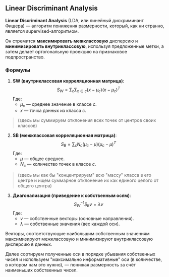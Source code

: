 ## Linear Discriminant Analysis

**Linear Discriminant Analysis** (LDA, или линейный дискриминант Фишера) — алгоритм понижения размерности, который, как ни странно, является supervised-алгоритмом. 

Он стремится **максимиpовать межклассовую** дисперсию и **минимизировать внутриклассовую**, используя предложенные метки, а затем делает ортогональную проекцию на признаковое подпространство.

### **Формулы**
1. **SW (внутриклассовая корреляционная матрица)**:
   $$S_W = \sum_{c} \sum_{x \in c} (x - \mu_c)(x - \mu_c)^T$$
   Где:
   - $\mu_c$ — среднее значение в классе $c$.
   - $x$ — точка данных из класса $c$.

> (здесь мы суммируем отклонения всех точек от центров своих классов)

2. **SB (межклассовая корреляционная матрица)**:
   $$S_B = \sum_{c} N_c (\mu_c - \mu)(\mu_c - \mu)^T$$
   Где:
   - $\mu$ — общее среднее.
   - $N_c$ — количество точек в классе $c$.

> (здесь мы как бы "концентрируем" всю "массу" класса в его центре и ищем суммарное отклонение их как единого целого от общего центра)

3. **Диагонализация (приведение к собственным осям)**:
   $$S_W^{-1} S_B v = \lambda v$$
   Где:
   - $v$ — собственные векторы (основные направления).
   - $\lambda$ — собственные значения (вес каждой оси).

Векторы, соответствующие наибольшим собственным значениям максимизируют межклассовую и минимизируют внутриклассовую дисперсию в данных.

Далее сортируем полученные оси в порядке убывания собственных чисел и используем "максимально информативные" оси (в количестве, в котором нам это нужно), — понижая размерность за счёт наименьших собственных чисел.